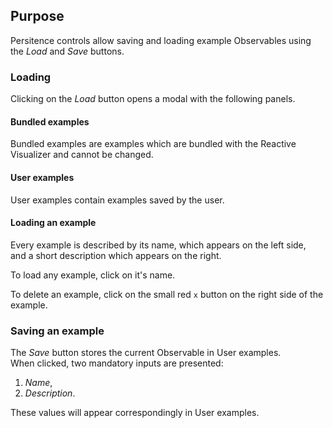 ## Purpose

Persitence controls allow saving and loading example Observables using the *Load* and *Save* buttons.

### Loading

Clicking on the *Load* button opens a modal with the following panels.

#### Bundled examples

Bundled examples are examples which are bundled with the Reactive Visualizer and cannot be changed.  

#### User examples

User examples contain examples saved by the user.  

#### Loading an example

Every example is described by its name, which appears on the left side,  
and a short description which appears on the right.  

To load any example, click on it's name.  

To delete an example, click on the small red `x` button on the right side of the example.

### Saving an example

The *Save* button stores the current Observable in User examples.  
When clicked, two mandatory inputs are presented:
1. *Name*,
2. *Description*.

These values will appear correspondingly in User examples.
